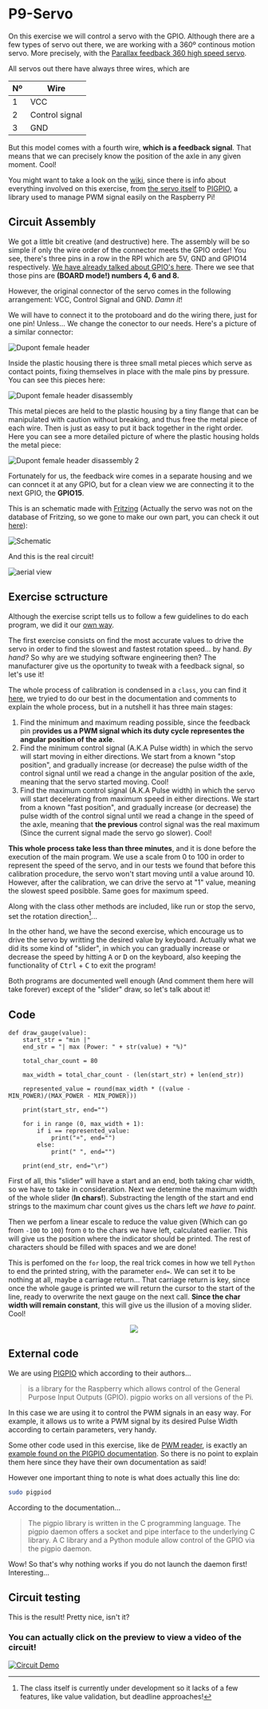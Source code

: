 # P9-Servo

On this exercise we will control a servo with the GPIO. Although there are a few types of servo out there, we are working with a 360º continous motion servo. More precisely, with the [Parallax feedback 360 high speed servo](https://www.parallax.com/product/parallax-feedback-360-high-speed-servo/).

All servos out there have always three wires, which are

|Nº|Wire|
|---|---|
|1|VCC|
|2|Control signal|
|3|GND|

But this model comes with a fourth wire, **which is a feedback signal**. That means that we can precisely know the position of the axle in any given moment. Cool!

You might want to take a look on the [wiki](https://github.com/clases-julio/p9-servo-dgarciac2021/wiki), since there is info about everything involved on this exercise, from [the servo itself](https://github.com/clases-julio/p9-servo-dgarciac2021/wiki/Parallax) to [PIGPIO](https://github.com/clases-julio/p9-servo-dgarciac2021/wiki/PIGPIO), a library used to manage PWM signal easily on the Raspberry Pi!

## Circuit Assembly

We got a little bit creative (and destructive) here. The assembly will be so simple if only the wire order of the connector meets the GPIO order! You see, there's three pins in a row in the RPI which are 5V, GND and GPIO14 respectively. [We have already talked about GPIO's here](https://github.com/clases-julio/p1-introrpi-pwm-dgarciac2021/wiki/GPIO). There we see that those pins are **(BOARD mode!) numbers 4, 6 and 8.**

However, the original connector of the servo comes in the following arrangement: VCC, Control Signal and GND. *Damn it*!

We will have to connect it to the protoboard and do the wiring there, just for one pin! Unless... We change the conector to our needs. Here's a picture of a similar connector:

![Dupont female header](https://www.pcboard.ca/image/cache/catalog/products/connectors/3-pin-dupont-connector-2-800x800.jpg)

Inside the plastic housing there is three small metal pieces which serve as contact points, fixing themselves in place with the male pins by pressure. You can see this pieces here:

![Dupont female header disassembly](https://solectroshop.com/1364-medium_default/conector-dupont-254mm-hembra.jpg)

This metal pieces are held to the plastic housing by a tiny flange that can be manipulated with caution without breaking, and thus free the metal piece of each wire. Then is just as easy to put it back together in the right order. Here you can see a more detailed picture of where the plastic housing holds the metal piece:

![Dupont female header disassembly 2](https://techmattmillman.s3.dualstack.us-east-1.amazonaws.com/wp-content/uploads/2015/06/minipvreal-800x528.jpg)

Fortunately for us, the feedback wire comes in a separate housing and we can conncet it at any GPIO, but for a clean view we are connecting it to the next GPIO, the **GPIO15**.

This is an schematic made with [Fritzing](https://fritzing.org/) (Actually the servo was not on the database of Fritzing, so we gone to make our own part, you can check it out [here](./res/fritzing/)):

![Schematic](./doc/img/schematic.png)

And this is the real circuit!

![aerial view](./doc/img/aerial-view.jpeg)

## Exercise sctructure 

Although the exercise script tells us to follow a few guidelines to do each program, we did it our [own way](https://www.youtube.com/watch?v=qQzdAsjWGPg).

The first exercise consists on find the most accurate values to drive the servo in order to find the slowest and fastest rotation speed... by hand. *By hand?* So why are we studying software engineering then? The manufacturer give us the oportunity to tweak with a feedback signal, so let's use it!

The whole process of calibration is condensed in a `class`, you can find it [here](src/parallax.py), we tryied to do our best in the documentation and comments to explain the whole process, but in a nutshell it has three main stages:

1. Find the minimum and maximum reading possible, since the feedback pin p**rovides us a PWM signal which its duty cycle representes the angular position of the axle**.
2. Find the minimum control signal (A.K.A Pulse width) in which the servo will start moving in either directions. We start from a known "stop position", and gradually increase (or decrease) the pulse width of the control signal until we read a change in the angular position of the axle, meaning that the servo started moving. Cool!
3. Find the maximum control signal (A.K.A Pulse width) in which the servo will start decelerating from maximum speed in either directions. We start from a known "fast position", and gradually increase (or decrease) the pulse width of the control signal until we read a change in the speed of the axle, meaning that **the previous** control signal was the real maximum (Since the current signal made the servo go slower). Cool!

**This whole process take less than three minutes**, and it is done before the execution of the main program. We use a scale from 0 to 100 in order to represent the speed of the servo, and in our tests we found that before this calibration procedure, the servo won't start moving until a value around 10. However, after the calibration, we can drive the servo at "1" value, meaning the slowest speed posibble. Same goes for maximum speed.

Along with the class other methods are included, like run or stop the servo, set the rotation direction[^1]...

In the other hand, we have the second exercise, which encourage us to drive the servo by writting the desired value by keyboard. Actually what we did its some kind of "slider", in which you can gradually increase or decrease the speed by hitting <kbd>A</kbd> or <kbd>D</kbd> on the keyboard, also keeping the functionality of <kbd>Ctrl</kbd> + <kbd>C</kbd> to exit the program!

Both programs are documented well enough (And comment them here will take forever) except of the "slider" draw, so let's talk about it!

## Code

```python3
def draw_gauge(value):
    start_str = "min |"
    end_str = "| max (Power: " + str(value) + "%)"

    total_char_count = 80

    max_width = total_char_count - (len(start_str) + len(end_str))

    represented_value = round(max_width * ((value - MIN_POWER)/(MAX_POWER - MIN_POWER)))

    print(start_str, end="")

    for i in range (0, max_width + 1):
        if i == represented_value:
            print("¤", end="")
        else:
            print(" ", end="")

    print(end_str, end="\r")
```

First of all, this "slider" will have a start and an end, both taking char width, so we have to take in consideration. Next we determine the maximum width of the whole slider (**In chars!**). Substracting the length of the start and end strings to the maximum char count gives us the chars left *we have to paint*.

Then we perfom a linear escale to reduce the value given (Which can go from `-100` to `100`) from `0` to the chars we have left, calculated earlier. This will give us the position where the indicator should be printed. The rest of characters should be filled with spaces and we are done!

This is perfomed on the `for` loop, the real trick comes in how we tell `Python` to end the printed string, with the parameter `end=`. We can set it to be nothing at all, maybe a carriage return... That carriage return is key, since once the whole gauge is printed we will return the cursor to the start of the line, ready to overwrite the next gauge on the next call. **Since the char width will remain constant**, this will give us the illusion of a moving slider. Cool!

<p align="center">
  <img src="./doc/img/slider_demo.gif" />
</p>

## External code

We are using [PIGPIO](https://abyz.me.uk/rpi/pigpio/) which according to their authors...

> is a library for the Raspberry which allows control of the General Purpose Input Outputs (GPIO).  pigpio works on all versions of the Pi.

In this case we are using it to control the PWM signals in an easy way. For example, it allows us to write a PWM signal by its desired Pulse Width according to certain parameters, very handy.

Some other code used in this exercise, like de [PWM reader](./src/read_PWM.py), is exactly an [example found on the PIGPIO documentation](https://abyz.me.uk/rpi/pigpio/examples.html). So there is no point to explain them here since they have their own documentation as said!

However one important thing to note is what does actually this line do:

```bash
sudo pigpiod
```
According to the documentation...

> The pigpio library is written in the C programming language. The pigpio daemon offers a socket and pipe interface to the underlying C library. A C library and a Python module allow control of the GPIO via the pigpio daemon.

Wow! So that's why nothing works if you do not launch the daemon first! Interesting...

## Circuit testing

This is the result! Pretty nice, isn't it?

### You can actually click on the preview to view a video of the circuit!

[![Circuit Demo](https://img.youtube.com/vi/aeIq6lUed1c/0.jpg)](https://www.youtube.com/watch?v=aeIq6lUed1c "P9 - Servo Demo")

[^1]: The class itself is currently under development so it lacks of a few features, like value validation, but deadline approaches!
